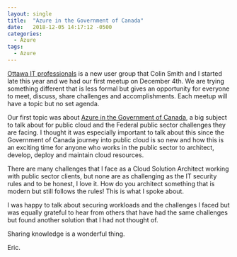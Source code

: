 ```yaml
---
layout: single
title:  "Azure in the Government of Canada"
date:   2018-12-05 14:17:12 -0500
categories:
  - Azure
tags:
  - Azure
---
```


[Ottawa IT professionals](https://www.meetup.com/Ottawa-IT-Professionals/) is a new user group that Colin Smith and I started late this year and we had our first meetup on December 4th. We are trying something different that is less formal but gives an opportunity for everyone to meet, discuss, share challenges and accomplishments. Each meetup will have a topic but no set agenda.

Our first topic was about [Azure in the Government of Canada](https://www.meetup.com/en-AU/Ottawa-IT-Professionals/events/256210368/), a big subject to talk about for public cloud and the Federal public sector challenges they are facing.  I thought it was especially important to talk about this since the Government of Canada journey into public cloud is so new and how this is an exciting time for anyone who works in the public sector to architect, develop, deploy and maintain cloud resources.

There are many challenges that I face as a Cloud Solution Architect working with public sector clients, but none are as challenging as the IT security rules and to be honest, I love it. How do you architect something that is modern but still follows the rules! This is what I spoke about.

I was happy to talk about securing workloads and the challenges I faced but was equally grateful to hear from others that have had the same challenges but found another solution that I had not thought of.

Sharing knowledge is a wonderful thing.

Eric.